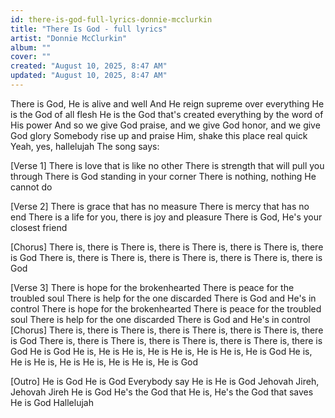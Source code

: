 ```yaml
---
id: there-is-god-full-lyrics-donnie-mcclurkin
title: "There Is God - full lyrics"
artist: "Donnie McClurkin"
album: ""
cover: ""
created: "August 10, 2025, 8:47 AM"
updated: "August 10, 2025, 8:47 AM"
---
```


There is God, He is alive and well
And He reign supreme over everything
He is the God of all flesh
He is the God that's created everything by the word of His power
And so we give God praise, and we give God honor, and we give God glory
Somebody rise up and praise Him, shake this place real quick
Yeah, yes, hallelujah
The song says:

[Verse 1]
There is love that is like no other
There is strength that will pull you through
There is God standing in your corner
There is nothing, nothing He cannot do

[Verse 2]
There is grace that has no measure
There is mercy that has no end
There is a life for you, there is joy and pleasure
There is God, He's your closest friend

[Chorus]
There is, there is
There is, there is
There is, there is
There is, there is God
There is, there is
There is, there is
There is, there is
There is, there is God

[Verse 3]
There is hope for the brokenhearted
There is peace for the troubled soul
There is help for the one discarded
There is God and He's in control
There is hope for the brokenhearted
There is peace for the troubled soul
There is help for the one discarded
There is God and He's in control
[Chorus]
There is, there is
There is, there is
There is, there is
There is, there is God
There is, there is
There is, there is
There is, there is
There is, there is God
He is God
He is, He is
He is, He is
He is, He is
He is, He is God
He is, He is
He is, He is
He is, He is
He is, He is God

[Outro]
He is God
He is God
Everybody say He is
He is God
Jehovah Jireh, Jehovah Jireh
He is God
He's the God that He is, He's the God that saves
He is God
Hallelujah